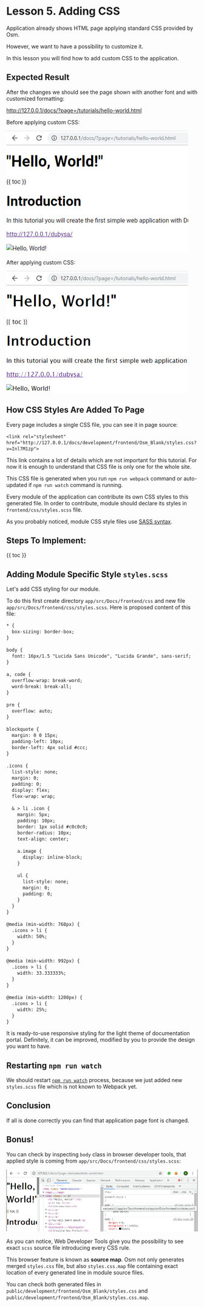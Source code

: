 # Lesson 5. Adding CSS #

Application already shows HTML page applying standard CSS provided by Osm.

However, we want to have a possibility to customize it.

In this lesson you will find how to add custom CSS to the application.

Expected Result
----------------------------------------

After the changes we should see the page shown with another font and with customized formatting:

<http://127.0.0.1/docs/?page=/tutorials/hello-world.html>

Before applying custom CSS:

![Before applying custom CSS](04-displaying-html-content.png)

After applying custom CSS:

![After applying custom CSS](05-adding-css.png)

How CSS Styles Are Added To Page
----------------------------------------

Every page includes a single CSS file, you can see it in page source:

	<link rel="stylesheet" href="http://127.0.0.1/docs/development/frontend/Osm_Blank/styles.css?v=Inl7M1zp">

This link contains a lot of details which are not important for this tutorial. For now it is enough to understand that CSS file is only one for the whole site.

This CSS file is generated when you run `npm run webpack` command or auto-updated if `npm run watch` command is running. 

Every module of the application can contribute its own CSS styles to this generated file. In order to contribute, module should declare its styles in `frontend/css/styles.scss` file.   

As you probably noticed, module CSS style files use [SASS syntax](https://sass-lang.com/).

Steps To Implement:
----------------------------------------

{{ toc }}

## Adding Module Specific Style `styles.scss` 

Let's add CSS styling for our module.

To do this first create directory `app/src/Docs/frontend/css` and new file 
`app/src/Docs/frontend/css/styles.scss`. Here is proposed content of this file:

    * {
      box-sizing: border-box;
    }
    
    body {
      font: 16px/1.5 "Lucida Sans Unicode", "Lucida Grande", sans-serif;
    }
    
    a, code {
      overflow-wrap: break-word;
      word-break: break-all;
    }
    
    pre {
      overflow: auto;
    }
    
    blockquote {
      margin: 0 0 15px;
      padding-left: 10px;
      border-left: 4px solid #ccc;
    }
    
    .icons {
      list-style: none;
      margin: 0;
      padding: 0;
      display: flex;
      flex-wrap: wrap;
    
      & > li .icon {
        margin: 5px;
        padding: 10px;
        border: 1px solid #c0c0c0;
        border-radius: 10px;
        text-align: center;
    
        a.image {
          display: inline-block;
        }
    
        ul {
          list-style: none;
          margin: 0;
          padding: 0;
        }
      }
    }
    
    @media (min-width: 768px) {
      .icons > li {
        width: 50%;
      }
    }
    
    @media (min-width: 992px) {
      .icons > li {
        width: 33.333333%;
      }
    }
    
    @media (min-width: 1200px) {
      .icons > li {
        width: 25%;
      }
    }

It is ready-to-use responsive styling for the light theme of documentation portal. 
Definitely, it can be improved, modified by you to provide the design you want to have.

## Restarting `npm run watch`

We should restart [`npm run watch`](../../php-development/osmphp-console-commands#npm-run-watch) process,
because we just added new `styles.scss` file which is not known to Webpack yet.

Conclusion
----------------------------------------

If all is done correctly you can find that application page font is changed. 

Bonus!
----------------------------------------

You can check by inspecting `body` class in browser developer tools, that applied style is coming 
from `app/src/Docs/frontend/css/styles.scss`:

![Adding CSS](05-applied-module-css.png)

As you can notice, Web Developer Tools give you the possibility to see exact `scss` source file introducing every CSS rule. 

This browser feature is known as **source map**. Osm not only generates merged `styles.css` file, but also `styles.css.map` file containing exact location of every generated line in module source files. 

You can check both generated files in  
`public/development/frontend/Osm_Blank/styles.css` and `public/development/frontend/Osm_Blank/styles.css.map`. 
